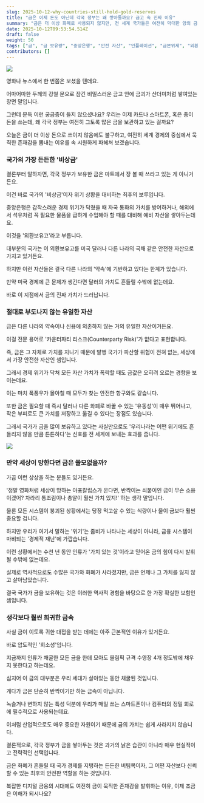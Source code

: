 ```yaml
---
slug: 2025-10-12-why-countries-still-hold-gold-reserves
title: "금은 이제 돈도 아닌데 각국 정부는 왜 쌓아둘까요? 금고 속 진짜 이유"
summary: "금은 더 이상 화폐로 사용되지 않지만, 전 세계 국가들은 여전히 막대한 양의 금을 보유하고 있습니다. 국가의 비상금이 자 최후의 보루 역할을 하는 금의 진짜 가치와 그 이유를 알기 쉽게 설명합니다."
date: 2025-10-12T09:53:54.514Z
draft: false
weight: 50
tags: ["금", "금 보유량", "중앙은행", "안전 자산", "인플레이션", "금본위제", "외환보유고"]
contributors: []
---
```


![](https://blogger.googleusercontent.com/img/a/AVvXsEgkM3BToSH_wUCbOq-R5RqwNKHOobT1AQyq9MBzQ4tqQJfWZO0lk7-IXNjJub3dqdtAOho_KD3WfWFWtN8AgVwZwVejWXHDjtP3eXla1_LiRvXmPlSVAQ2zFhiXbUUBwfKD7ONT9dZJeRLqr2FJ2AFQTbZK7qH9Mv1J1NPzB584634OWivh3GI_Hu2SY7I=s16000)

영화나 뉴스에서 한 번쯤은 보셨을 텐데요.

어마어마한 두께의 강철 문으로 잠긴 비밀스러운 금고 안에 금괴가 산더미처럼 쌓여있는 장면 말입니다.

그런데 문득 이런 궁금증이 들지 않으셨나요? 우리는 이제 카드나 스마트폰, 혹은 종이돈을 쓰는데, 왜 각국 정부는 여전히 그토록 많은 금을 보관하고 있는 걸까요?

오늘은 금이 더 이상 돈으로 쓰이지 않음에도 불구하고, 여전히 세계 경제의 중심에서 묵직한 존재감을 뽐내는 이유를 속 시원하게 파헤쳐 보겠습니다.

### 국가의 가장 든든한 '비상금'

결론부터 말하자면, 각국 정부가 보유한 금은 마트에서 장 볼 때 쓰라고 있는 게 아니거든요.

이건 바로 국가의 '비상금'이자 위기 상황을 대비하는 최후의 보루입니다.

중앙은행은 갑작스러운 경제 위기가 닥쳤을 때 자국 통화의 가치를 방어하거나, 해외에서 석유처럼 꼭 필요한 물품을 급하게 수입해야 할 때를 대비해 예비 자산을 쌓아두는데요.

이것을 '외환보유고'라고 부릅니다.

대부분의 국가는 이 외환보유고를 미국 달러나 다른 나라의 국채 같은 안전한 자산으로 가지고 있거든요.

하지만 이런 자산들은 결국 다른 나라의 '약속'에 기반하고 있다는 한계가 있습니다.

만약 미국 경제에 큰 문제가 생긴다면 달러의 가치도 흔들릴 수밖에 없는데요.

바로 이 지점에서 금의 진짜 가치가 드러납니다.

### 절대로 부도나지 않는 유일한 자산

금은 다른 나라의 약속이나 신용에 의존하지 않는 거의 유일한 자산이거든요.

이걸 전문 용어로 '카운터파티 리스크(Counterparty Risk)'가 없다고 표현합니다.

즉, 금은 그 자체로 가치를 지니기 때문에 발행 국가가 파산할 위험이 전혀 없는, 세상에서 가장 안전한 자산인 셈입니다.

그래서 경제 위기가 닥쳐 모든 자산 가치가 폭락할 때도 금값은 오히려 오르는 경향을 보이는데요.

이는 마치 폭풍우가 몰아칠 때 모두가 찾는 안전한 항구와도 같습니다.

또한 금은 필요할 때 즉시 달러나 다른 화폐로 바꿀 수 있는 '유동성'이 매우 뛰어나고, 작은 부피로도 큰 가치를 저장하고 옮길 수 있다는 장점도 있습니다.

그래서 국가가 금을 많이 보유하고 있다는 사실만으로도 '우리나라는 어떤 위기에도 흔들리지 않을 만큼 튼튼하다'는 신호를 전 세계에 보내는 효과를 줍니다.

![](https://blogger.googleusercontent.com/img/a/AVvXsEgY-TfEtsLiK0wkjytd6-WnEzpsY3v85O0n9GArXBjMklIqu-d3dgqcOg6ORLSQrfYzSeJEYlGUiJTCiHkUCcVkbgMYsrI3iBoMljIC0B-OxyXqMsFbpdx64bY_2kYkiFsf0_mB1KdPMaO2yLKdY-4DXIBn8KYHCd0O9O1XAvvpRFKDlmBNPnSF_oWGJXk=s16000)

### 만약 세상이 망한다면 금은 쓸모없을까?

가끔 이런 상상을 하는 분들도 있거든요.

'정말 영화처럼 세상이 망하는 아포칼립스가 온다면, 반짝이는 쇠붙이인 금이 무슨 소용이겠어? 차라리 통조림이나 총알이 훨씬 가치 있지!' 하는 생각 말입니다.

물론 모든 시스템이 붕괴된 상황에서는 당장 먹고살 수 있는 식량이나 물이 금보다 훨씬 중요할 겁니다.

하지만 우리가 여기서 말하는 '위기'는 좀비가 나타나는 세상이 아니라, 금융 시스템이 마비되는 '경제적 재난'에 가깝습니다.

이런 상황에서는 수천 년 동안 인류가 '가치 있는 것'이라고 믿어온 금의 힘이 다시 발휘될 수밖에 없는데요.

실제로 역사적으로도 수많은 국가와 화폐가 사라졌지만, 금은 언제나 그 가치를 잃지 않고 살아남았습니다.

결국 국가가 금을 보유하는 것은 이러한 역사적 경험을 바탕으로 한 가장 확실한 보험인 셈입니다.

### 생각보다 훨씬 희귀한 금속

사실 금이 이토록 귀한 대접을 받는 데에는 아주 근본적인 이유가 있거든요.

바로 압도적인 '희소성'입니다.

지금까지 인류가 채굴한 모든 금을 한데 모아도 올림픽 규격 수영장 4개 정도밖에 채우지 못한다고 하는데요.

심지어 이 금의 대부분은 우리 세대가 살아있는 동안 채굴된 것입니다.

게다가 금은 단순히 반짝이기만 하는 금속이 아닙니다.

녹슬거나 변하지 않는 특성 덕분에 우리가 매일 쓰는 스마트폰이나 컴퓨터의 정밀 회로에 필수적으로 사용되는데요.

이처럼 산업적으로도 매우 중요한 자원이기 때문에 금의 가치는 쉽게 사라지지 않습니다.

결론적으로, 각국 정부가 금을 쌓아두는 것은 과거의 낡은 습관이 아니라 매우 현실적이고 전략적인 선택입니다.

금은 화폐가 흔들릴 때 국가 경제를 지탱하는 든든한 버팀목이자, 그 어떤 자산보다 신뢰할 수 있는 최후의 안전판 역할을 하는 것입니다.

복잡한 디지털 금융의 시대에도 여전히 금이 묵직한 존재감을 발휘하는 이유, 이제 조금은 이해가 되시나요?
